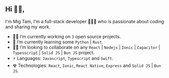 ## Hi 👋🏻, 
I'm Mig Tam, I'm a full-stack developer 👨🏻‍💻 who is passionate about coding and sharing my work.

- 👷🏻 I’m currently working on `3` open source projects.
- 📖 I’m currently learning some `Python` | `Rust`.
- 💪🏻 I’m looking to collaborate on any `React` | `Nodejs` | `Ionic` | `Capacitor` | `Typesscript` | `Solid JS` | `Bun JS` project.
- ⚡ Languages: `Javascript`, `Typescript` and `Swift`.
- ☢︎ Technologies: `React`, `Ionic`, `React Native`, `Express` and `Solid JS` | `Bun JS`.
